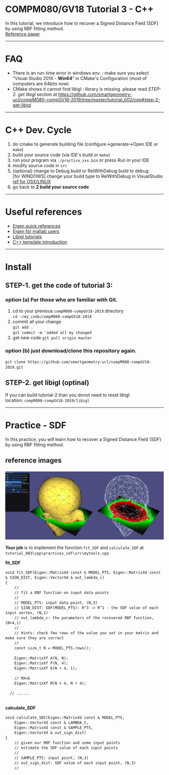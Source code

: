 # COMPM080/GV18 Tutorial 3 - C++ 

In this tutorial, we introduce how to recover a Signed Distance Field (SDF) by using RBF fitting method.  
[Reference paper](http://mesh.brown.edu/DGP/pdfs/Carr-sg2001.pdf)

---
# FAQ 

* There is an run-time error in windows env. : make sure you select "Visual Studio 201X - **Win64**" in CMake's Configuration (most of computers are 64bits now)
* CMake shows it cannot find libigl : library is missing. please read *STEP-2. get libigl* section at https://github.com/smartgeometry-ucl/compM080-compGV18-2019/tree/master/tutorial_002/cpp#step-2-get-libigl 

---
# C++ Dev. Cycle
1. do cmake to generate building file (configure->generate->Open IDE or `make`)
2. build your source code (via IDE's build or `make`)
3. run your program via `./practice_xxx.bin` or press Run in your IDE
4. modify source code in `src`
5. (optional) change to Debug build or RelWithDebug build to debug:  
[for WINDOWS] change your build type to RelWithDebug in VisualStudio  
[ref for OSX/LINUX](https://stackoverflow.com/questions/7724569/debug-vs-release-in-cmake)  
6. go back to **2 build your source code**

---
# Useful references 
* [Eigen quick references](http://eigen.tuxfamily.org/dox/group__QuickRefPage.html)
* [Eigen for matlab users](http://igl.ethz.ch/projects/libigl/matlab-to-eigen.html)
* [Libigl tutorials](https://libigl.github.io/tutorial/)
* [C++ template introduction](http://www.cplusplus.com/doc/oldtutorial/templates/)


---

# Install 
## STEP-1. get the code of tutorial 3:

### option (a) For those who are familiar with Git. 
1. cd to your previous `compM080-compGV18-2019` directory  
`cd ~/my_code/compM080-compGV18-2019`
2. commit all your change  
`git add .`  
`git commit -m 'added all my changed`  
3. get new code 
`git pull origin master`

### option (b) just download/clone this repository again.  
`git clone https://github.com/smartgeometry-ucl/compM080-compGV18-2019.git`

## STEP-2. get libigl (optinal)
If you can build tutorial-2 than you donot need to reset libigl.  
location: `compM080-compGV18-2019/libigl`   

---
# Practice - SDF
In this practice, you will learn how to recover a Signed Distance Field (SDF) by using RBF fitting method.  

## reference images
### 
![](/tutorial_003/cpp/doc_img/res1.JPG ) 

**Your job** is to implement the function `fit_SDF` and `calculate_SDF` at `tutorial_003\cpp\practices_sdf\src\mytools.cpp` 

**fit_SDF**  
````
void fit_SDF(Eigen::MatrixXd const & MODEL_PTS, Eigen::MatrixXd const & SIGN_DIST, Eigen::VectorXd & out_lambda_c)
{
	//
	// fit a RBF function on input data points
	//
	// MODEL_PTS: input data point, (N,3)
	// SIGN_DIST: SDF(MODEL_PTS): R^3 -> R^1 - the SDF value of each input vertex, (N,1)
	// out_lambda_c: the parameters of the recovered RBF function, (N+4,1)
	//
	// Hints: check few rows of the value you set in your matrix and make sure they are correct
	//
	const size_t N = MODEL_PTS.rows();

	Eigen::MatrixXf A(N, N);
	Eigen::MatrixXf P(N, 4);
	Eigen::MatrixXf b(N + 4, 1);

	// MX=b 
	Eigen::MatrixXf M(N + 4, N + 4);
  
  // ......
  
````

**calculate_SDF**  
````
void calculate_SDF(Eigen::MatrixXd const & MODEL_PTS,
	Eigen::VectorXd const & LAMBDA_C,
	Eigen::MatrixXd const & SAMPLE_PTS,
	Eigen::VectorXd & out_sign_dist)
{
	// given our RBF function and some input points
	// estimate the SDF value of each input points
	//
	// SAMPLE_PTS: input point, (N,3)
	// out_sign_dist: SDF value of each input point, (N,3)
	//

````
